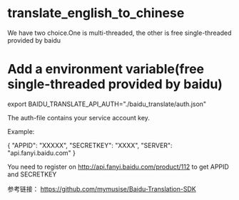 # translate_english_to_chinese
We have two choice.One is multi-threaded, the other is free single-threaded provided by baidu



# Add a environment variable(free single-threaded provided by baidu)
export BAIDU_TRANSLATE_API_AUTH="./baidu_translate/auth.json"

The auth-file contains your service account key.

Example:

{
    "APPID": "XXXXX",
    "SECRETKEY": "XXXX",
    "SERVER": "api.fanyi.baidu.com"
}


You need to register on http://api.fanyi.baidu.com/product/112 to get APPID and SECRETKEY

参考链接： https://github.com/mymusise/Baidu-Translation-SDK
